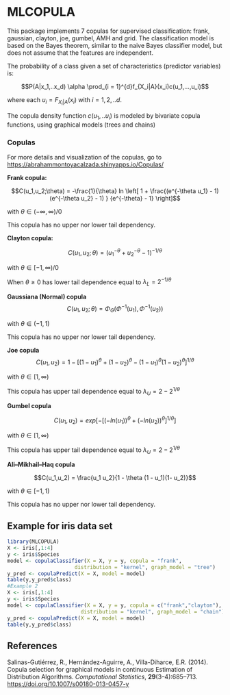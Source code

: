 # MLCOPULA
This package implements 7 copulas for supervised classification: frank, gaussian, clayton, joe, gumbel, AMH and grid. The classification model is based on the Bayes theorem, similar to the naive Bayes classifier model, but does not assume that the features are independent.

The probability of a class given a set of characteristics (predictor variables) is:

$$P(A|x_1,..x_d) \alpha \prod_{i = 1}^{d}f_{X_i|A}(x_i)c(u_1,...,u_i)$$

where each $u_i = F_{X_i|A}(x_i)$ with $i = 1,2,..d$.

The copula density function $c(u_1,..u_i)$ is modeled by bivariate copula functions, using graphical models (trees and chains)
### Copulas
For more details and visualization of the copulas, go to https://abrahammontoyacalzada.shinyapps.io/Copulas/

**Frank copula:** 

$$C(u_1,u_2;\theta) = -\frac{1}{\theta} ln \left[ 1 + \frac{(e^{-\theta u_1} - 1) (e^{-\theta u_2} - 1) } {e^{-\theta} - 1} \right]$$

with $\theta \in (-\infty,\infty)/0$

This copula has no upper nor lower tail dependency.

**Clayton copula:**

$$C(u_1,u_2;\theta) = \left( u_1^{-\theta} + u_2^{-\theta} - 1 \right)^{-1/\theta}$$

with $\theta \in [-1,\infty)/0$

When $\theta \geq 0$ has lower tail dependence equal to $\lambda_L = 2^{-1/\theta}$

**Gaussiana (Normal) copula**
$$C(u_1,u_2;\theta) = \Phi_G (\Phi^{-1} (u_1) , \Phi^{-1} (u_2) )$$

with $\theta \in (-1,1)$

This copula has no upper nor lower tail dependency.

**Joe copula**
$$C(u_1,u_2) = 1 - \left[ (1 - u_1)^\theta + (1 - u_2)^\theta - (1 - u_1)^\theta (1 - u_2)^\theta \right ] ^ {1/\theta}$$

with $\theta \in [1,\infty)$

This copula has upper tail dependence equal to $\lambda_U = 2 - 2^{1/\theta}$

**Gumbel copula**

$$C(u_1,u_2) = exp \left[  - \left[  ( -ln(u_1) )^\theta + ( -ln(u_2) )^\theta         \right]^{1/\theta}    \right]$$

with $\theta \in [1,\infty)$ 

This copula has upper tail dependence equal to $\lambda_U = 2 - 2^{1/\theta}$

**Ali–Mikhail–Haq copula**

$$C(u_1,u_2) = \frac{u_1 u_2}{1 -  \theta (1 - u_1)(1- u_2)}$$

with $\theta \in [-1,1)$

This copula has no upper nor lower tail dependency.

## Example for iris data set
```R
library(MLCOPULA)
X <- iris[,1:4]
y <- iris$Species
model <- copulaClassifier(X = X, y = y, copula = "frank",
                      distribution = "kernel", graph_model = "tree")
y_pred <- copulaPredict(X = X, model = model)
table(y,y_pred$class)
#Example 2
X <- iris[,1:4]
y <- iris$Species
model <- copulaClassifier(X = X, y = y, copula = c("frank","clayton"), 
                        distribution = "kernel", graph_model = "chain")
y_pred <- copulaPredict(X = X, model = model)
table(y,y_pred$class)
```
## References

Salinas-Gutiérrez, R., Hernández-Aguirre, A., Villa-Diharce, E.R. (2014). Copula selection
for graphical models in continuous Estimation of Distribution Algorithms. *Computational
Statistics*, **29**(3–4):685–713. https://doi.org/10.1007/s00180-013-0457-y


